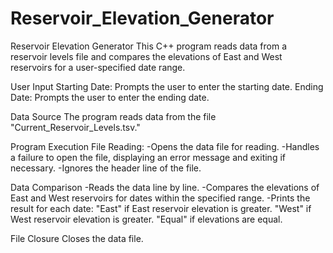 # Reservoir_Elevation_Generator
Reservoir Elevation Generator
This C++ program reads data from a reservoir levels file and compares the elevations of East and West reservoirs for a user-specified date range.

User Input
  Starting Date:
    Prompts the user to enter the starting date.
  Ending Date:
    Prompts the user to enter the ending date.

Data Source
  The program reads data from the file "Current_Reservoir_Levels.tsv."

Program Execution
  File Reading:
    -Opens the data file for reading.
    -Handles a failure to open the file, displaying an error message and exiting if necessary.
    -Ignores the header line of the file.

Data Comparison
  -Reads the data line by line.
  -Compares the elevations of East and West reservoirs for dates within the specified range.
  -Prints the result for each date:
      "East" if East reservoir elevation is greater.
      "West" if West reservoir elevation is greater.
      "Equal" if elevations are equal.

File Closure
  Closes the data file.
